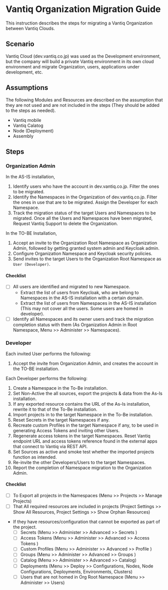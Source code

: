 # Vantiq Organization Migration Guide

This instruction describes the steps for migrating a Vantiq Organization between Vantiq Clouds.

## Scenario
Vantiq Cloud (dev.vantiq.co.jp) was used as the Development environment, but the company will build a private Vantiq environment in its own cloud environment and migrate Organization, users, applications under development, etc.  

## Assumptions
The following Modules and Resources are described on the assumption that they are not used and are not included in the steps (They should be added to the steps as needed).   

- Vantiq mobile
- Vantiq Calatog
- Node (Deployment)  
- Assembly  

## Steps

### Organization Admin

In the AS-IS installation,
1. Identify users who have the account in dev.vantiq.co.jp. Filter the ones to be migrated.  
1. Identify the Namespaces in the Organization of dev.vantiq.co.jp. Filter the ones in use that are to be migrated. Assign the Developer for each Namespace.
1. Track the migration status of the target Users and Namespaces to be migrated. Once all the Users and Namespaces have been migrated, Request Vantiq Support to delete the Organization.  

In the TO-BE Installation,
1. Accept an invite to the Organization Root Namespace as Organization Admin, followed by getting granted system admin and Keycloak admin.      
1. Configure Organization Namespace and Keycloak security policies.
1. Send invites to the target Users to the Organization Root Namespace as `User (Developer)`.

#### Checklist
- [ ] All users are identified and migrated to new Namespace.  
     - Extract the list of users from Keycloak, who are belong to Namespaces in the AS-IS installation with a certain domain.  
     - Extract the list of users from Namespaces in the AS-IS installation (This may not cover all the users. Some users are homed in developer).     
- [ ] Identify all Namespaces and its owner users and track the migration completion status with them (As Organization Admin in Root Namespace, Menu >> Administer >> Namespaces).

### Developer

Each invited User performs the following:  
1. Accept the invite from Organization Admin, and creates the account in the TO-BE installation.  

Each Developer performs the following:
1. Create a Namespace in the To-Be installation.
1. Set Non-Active the all sources, export the projects & data from the As-Is installation.
1. If any exported resource contains the URL of the As-Is installation, rewrite it to that of the To-Be installation.  
1. Import projects in to the target Namespace in the To-Be installation.  
1. Reset Secrets in the target Namespaces if any.  
1. Recreate custom Profiles in the target Namespace if any, to be used in generating Access Tokens and inviting other Users.  
1. Regenerate access tokens in the target Namespaces.  Reset Vantiq endpoint URL and access tokens reference found in the external apps that connect to Vantiq via REST API.  
1. Set Sources as active and smoke test whether the imported projects function as intended.  
1. Re-invite the other Developers/Users to the target Namespaces.  
1. Report the completion of Namespace migration to the Organization Admin.  

#### Checklist
- [ ] To Export all projects in the Namespaces (Menu >> Projects >> Manage Projects)
- [ ] That All required resources are included in projects (Project Settings >> Show All Resources, Project Settings >> Show Orphan Resources)
- If they have resources/configuration that cannot be exported as part of the project.
  - [ ] Secrets (Menu >> Administer >> Advanced >> Secrets )
  - [ ] Access Tokens (Menu >> Administer >> Advanced >> Access Tokens )
  - [ ] Custom Profiles (Menu >> Administer >> Advanced >> Profile )
  - [ ] Groups (Menu >> Administer >> Advanced >> Groups )
  - [ ] Catalog (Menu >> Administer >> Advanced >> Catalog)
  - [ ] Deployments (Menu >> Deploy >> Configurations, Nodes, Node Configurations, Deployments, Environments, Clusters)
  - [ ] Users that are not homed in Org Root Namespace (Menu >> Administer >> Users)
